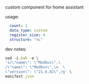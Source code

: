 custom component for home assistant 

usage:

```yaml
  count: 1
  data_type: custom
  register_size: 4
  structure: ">L"
```

dev notes:

```js
sed -i.bak -e \
's/\"name\": \"Modbus\",\
/\"name\": \"Modbus\",\n  \
\"version\": \"21.6.02\",/g' \
manifest.json
```
